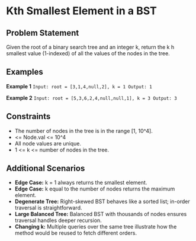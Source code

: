 ﻿# Kth Smallest Element in a BST

## Problem Statement
Given the root of a binary search tree and an integer k, return the k	h smallest value (1-indexed) of all the values of the nodes in the tree.

## Examples

**Example 1**
`
Input: root = [3,1,4,null,2], k = 1
Output: 1
`

**Example 2**
`
Input: root = [5,3,6,2,4,null,null,1], k = 3
Output: 3
`

## Constraints
- The number of nodes in the tree is in the range [1, 10^4].
-   <= Node.val <= 10^4
- All node values are unique.
- 1 <= k <= number of nodes in the tree.

## Additional Scenarios
- **Edge Case:** k = 1 always returns the smallest element.
- **Edge Case:** k equal to the number of nodes returns the maximum element.
- **Degenerate Tree:** Right-skewed BST behaves like a sorted list; in-order traversal is straightforward.
- **Large Balanced Tree:** Balanced BST with thousands of nodes ensures traversal handles deeper recursion.
- **Changing k:** Multiple queries over the same tree illustrate how the method would be reused to fetch different orders.
